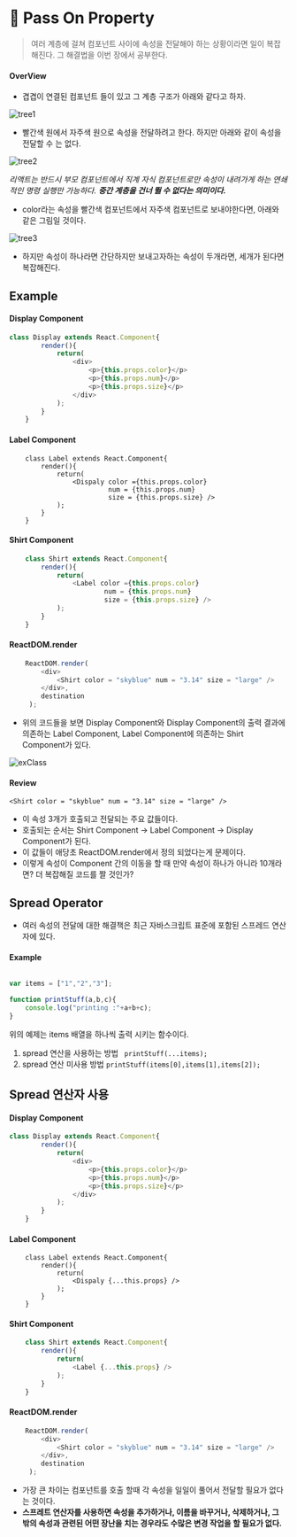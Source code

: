 # 🧤 Pass On Property

> 여러 계층에 걸쳐 컴포넌트 사이에 속성을 전달해야 하는 상황이라면 일이 복잡해진다. 그 해결법을 이번 장에서 공부한다.

#### OverView
- 겹겹이 연결된 컴포넌트 들이 있고 그 계층 구조가 아래와 같다고 하자.

![tree1](./image/property/tree1.png)

- 빨간색 원에서 자주색 원으로 속성을 전달하려고 한다. 하지만 아래와 같이 속성을 전달할 수 는 없다.

![tree2](./image/property/tree2.png)

*리액트는 반드시 부모 컴포넌트에서 직계 자식 컴포넌트로만 속성이 내려가게 하는 연쇄적인 명령 실행만 가능하다.* 
***중간 계층을 건너 뛸 수 없다는 의미이다.***

- color라는 속성을 빨간색 컴포넌트에서 자주색 컴포넌트로 보내야한다면, 아래와 같은 그림일 것이다.

![tree3](./image/property/tree3.png)

- 하지만 속성이 하나라면 간단하지만 보내고자하는 속성이 두개라면, 세개가 된다면 복잡해진다.

## Example
#### Display Component
```js
class Display extends React.Component{
        render(){
            return(
                <div>
                    <p>{this.props.color}</p>
                    <p>{this.props.num}</p>
                    <p>{this.props.size}</p>
                </div>
            );
        }
    }
```

#### Label Component
```JS
    class Label extends React.Component{
        render(){
            return(
                <Dispaly color ={this.props.color}
                         num = {this.props.num}
                         size = {this.props.size} />
            );
        }
    }
```

#### Shirt Component
```js
    class Shirt extends React.Component{
        render(){
            return(
                <Label color ={this.props.color}
                        num = {this.props.num}
                        size = {this.props.size} />
            );
        }
    }
```

#### ReactDOM.render
```js
    ReactDOM.render(
        <div>
            <Shirt color = "skyblue" num = "3.14" size = "large" />
        </div>,
        destination
     );
```

- 위의 코드들을 보면 Display Component와 Display Component의 출력 결과에 의존하는 Label Component, Label Component에 의존하는 Shirt Component가 있다.

![exClass](./image/property/exClass.png)

#### Review
`<Shirt color = "skyblue" num = "3.14" size = "large" />`
- 이 속성 3개가 호출되고 전달되는 주요 값들이다.
- 호출되는 순서는 Shirt Component -> Label Component -> Display Component가 된다.
- 이 값들이 애당초 ReactDOM.render에서 정의 되었다는게 문제이다.
- 이렇게 속성이 Component 간의 이동을 할 때 만약 속성이 하나가 아니라 10개라면? 더 복잡해질 코드를 짤 것인가?

## Spread Operator
- 여러 속성의 전달에 대한 해결책은 최근 자바스크립트 표준에 포함된 스프레드 연산자에 있다.

#### Example
```js

var items = ["1","2","3"];

function printStuff(a,b,c){
    console.log("printing :"+a+b+c);
}
```
위의 예제는 items 배열을 하나씩 출력 시키는 함수이다.
1. spread 연산을 사용하는 방법
` printStuff(...items);`
2. spread 연산 미사용 방법
` printStuff(items[0],items[1],items[2]); `

## Spread 연산자 사용
#### Display Component
```js
class Display extends React.Component{
        render(){
            return(
                <div>
                    <p>{this.props.color}</p>
                    <p>{this.props.num}</p>
                    <p>{this.props.size}</p>
                </div>
            );
        }
    }
```

#### Label Component
```JS
    class Label extends React.Component{
        render(){
            return(
                <Dispaly {...this.props} />
            );
        }
    }
```

#### Shirt Component
```js
    class Shirt extends React.Component{
        render(){
            return(
                <Label {...this.props} />
            );
        }
    }
```

#### ReactDOM.render
```js
    ReactDOM.render(
        <div>
            <Shirt color = "skyblue" num = "3.14" size = "large" />
        </div>,
        destination
     );
```

- 가장 큰 차이는 컴포넌트를 호출 할때 각 속성을 일일이 풀어서 전달할 필요가 없다는 것이다.
- **스프레트 연산자를 사용하면 속성을 추가하거나, 이름을 바꾸거나, 삭제하거나, 그 밖의 속성과 관련된 어떤 장난을 치는 경우라도 수많은 변경 작업을 할 필요가 없다.**
